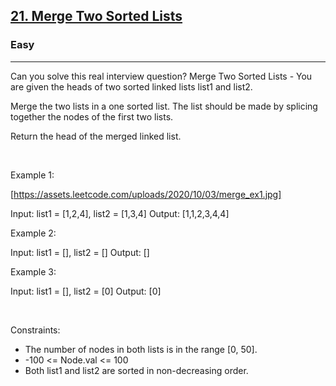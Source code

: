 <h2><a href="https://leetcode.com/problems/merge-two-sorted-lists/">21. Merge Two Sorted Lists</a></h2><h3>Easy</h3><hr>Can you solve this real interview question? Merge Two Sorted Lists - You are given the heads of two sorted linked lists list1 and list2.

Merge the two lists in a one sorted list. The list should be made by splicing together the nodes of the first two lists.

Return the head of the merged linked list.

 

Example 1:

[https://assets.leetcode.com/uploads/2020/10/03/merge_ex1.jpg]


Input: list1 = [1,2,4], list2 = [1,3,4]
Output: [1,1,2,3,4,4]


Example 2:


Input: list1 = [], list2 = []
Output: []


Example 3:


Input: list1 = [], list2 = [0]
Output: [0]


 

Constraints:

 * The number of nodes in both lists is in the range [0, 50].
 * -100 <= Node.val <= 100
 * Both list1 and list2 are sorted in non-decreasing order.